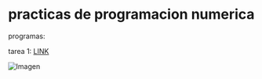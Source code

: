 # practicas de programacion numerica

programas:

tarea 1: 
[LINK](https://github.com/yaelNanco/practicas-de-numerica/blob/main/lagraficacion.m)

![Imagen](https://i.pinimg.com/236x/0b/c3/80/0bc380b8ac42e6570dde7dd000b1b590.jpg)
